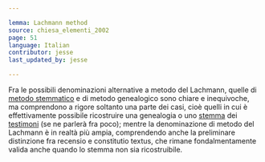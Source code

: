 ```yaml
---

lemma: Lachmann method
source: chiesa_elementi_2002
page: 51
language: Italian
contributor: jesse
last_updated_by: jesse

---
```

Fra le possibili denominazioni alternative a metodo del Lachmann, quelle di [metodo stemmatico](stemmatology.html) e di metodo genealogico sono chiare e inequivoche, ma comprendono a rigore soltanto una parte dei casi, cioè quelli in cui è effettivamente possibile ricostruire una genealogia o uno [stemma](stemma.html) dei [testimoni](witness.html) (se ne parlerà fra poco); mentre la denominazione di metodo del Lachmann è in realtà più ampia, comprendendo anche la preliminare distinzione fra recensio e constitutio textus, che rimane fondalmentamente valida anche quando lo stemma non sia ricostruibile.
